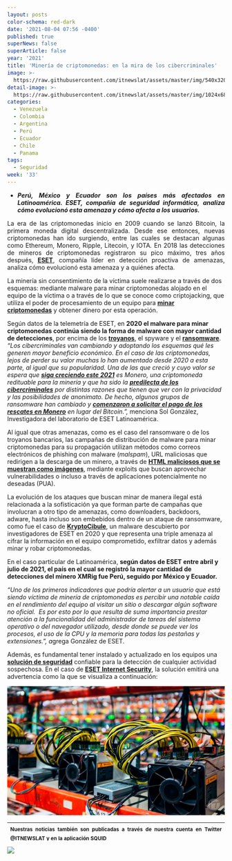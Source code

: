 ```yaml
---
layout: posts
color-schema: red-dark
date: '2021-08-04 07:56 -0400'
published: true
superNews: false
superArticle: false
year: '2021'
title: 'Minería de criptomonedas: en la mira de los cibercriminales'
image: >-
  https://raw.githubusercontent.com/itnewslat/assets/master/img/540x320/Mineria-p.jpg
detail-image: >-
  https://raw.githubusercontent.com/itnewslat/assets/master/img/1024x680/Mineria-g.jpg
categories:
  - Venezuela
  - Colombia
  - Argentina
  - Perú
  - Ecuador
  - Chile
  - Panama
tags:
  - Seguridad
week: '33'
---
```

<ul style="list-style-type: disc; text-align: justify;">
	<li><em><strong>Perú, México y Ecuador son los países más afectados en Latinoamérica. ESET, compañía de seguridad informática,</strong></em> <em><strong>analiza cómo evolucionó esta amenaza y cómo afecta a los usuarios.</strong></em></li>
</ul>
<p style="text-align: justify;">La era de las criptomonedas inicio en 2009 cuando se lanzó Bitcoin, la primera moneda digital descentralizada. Desde ese entonces, nuevas criptomonedas han ido surgiendo, entre las cuales se destacan algunas como Ethereum, Monero, Ripple, Litecoin, y IOTA<em>. </em>En 2018 las detecciones de mineros de criptomonedas registraron su pico máximo, tres años después, <a href="https://Frontechcolombia.us17.list-manage.com/track/click?u=4415c9694c185bf5744c10ade&amp;id=f4f86e3a59&amp;e=b6db5b5e91"><strong>ESET</strong></a>, compañía líder en detección proactiva de amenazas, analiza cómo evolucionó esta amenaza y a quiénes afecta.

La minería sin consentimiento de la víctima suele realizarse a través de dos esquemas: mediante malware para minar criptomonedas alojado en el equipo de la víctima o a través de lo que se conoce como criptojacking, que utiliza el poder de procesamiento de un equipo para <a href="https://Frontechcolombia.us17.list-manage.com/track/click?u=4415c9694c185bf5744c10ade&amp;id=2184a20f64&amp;e=b6db5b5e91"><strong>minar criptomonedas</strong></a> y obtener dinero por esta operación.

Según datos de la telemetría de ESET, en <strong>2020 el malware para minar criptomonedas continúa siendo la forma de malware con mayor cantidad de detecciones</strong>, por encima de los <a href="https://Frontechcolombia.us17.list-manage.com/track/click?u=4415c9694c185bf5744c10ade&amp;id=3d5ff10bff&amp;e=b6db5b5e91"><strong>troyanos</strong></a>, el spyware y el <a href="https://Frontechcolombia.us17.list-manage.com/track/click?u=4415c9694c185bf5744c10ade&amp;id=09b0734175&amp;e=b6db5b5e91"><strong>ransomware</strong></a>. <em>“Los cibercriminales van cambiando y adoptando los esquemas qué les generen mayor beneficio económico. En el caso de las criptomonedas, lejos de perder su valor muchas lo han aumentado desde 2020 a esta parte, al igual que su popularidad. Una de las que creció y cuyo valor se espera que </em><a href="https://Frontechcolombia.us17.list-manage.com/track/click?u=4415c9694c185bf5744c10ade&amp;id=154044a283&amp;e=b6db5b5e91"><em><strong>siga creciendo este 2021</strong></em></a><em> es Monero, una criptomoneda redituable para la minería y que ha sido la </em><a href="https://Frontechcolombia.us17.list-manage.com/track/click?u=4415c9694c185bf5744c10ade&amp;id=5bc82d7f17&amp;e=b6db5b5e91"><em><strong>predilecta de los cibercriminales</strong></em></a><em> por distintas razones que tienen que ver con la privacidad y las posibilidades de anonimato. De hecho, algunos grupos de ransomware han cambiado y </em><a href="https://Frontechcolombia.us17.list-manage.com/track/click?u=4415c9694c185bf5744c10ade&amp;id=417a4e49f7&amp;e=b6db5b5e91"><em><strong>comenzaron a solicitar el pago de los rescates en Monero</strong></em></a><em> en lugar del Bitcoin.”, </em>menciona Sol González, Investigadora del laboratorio de ESET Latinoamérica.

Al igual que otras amenazas, como es el caso del ransomware o de los troyanos bancarios, las campañas de distribución de malware para minar criptomonedas para su propagación utilizan métodos como correos electrónicos de phishing con malware (<em>malspam</em>), URL maliciosas que redirigen a la descarga de un minero, a través de <a href="https://Frontechcolombia.us17.list-manage.com/track/click?u=4415c9694c185bf5744c10ade&amp;id=001ca20f54&amp;e=b6db5b5e91"><strong>HTML maliciosos que se muestran como imágenes</strong></a>, mediante exploits que buscan aprovechar vulnerabilidades o incluso a través de aplicaciones potencialmente no deseadas (PUA).

La evolución de los ataques que buscan minar de manera ilegal está relacionada a la sofisticación ya que forman parte de campañas que involucran a otro tipo de amenazas, como downloaders, backdoors, adware, hasta incluso son embebidos dentro de un ataque de ransomware, como fue el caso de <a href="https://Frontechcolombia.us17.list-manage.com/track/click?u=4415c9694c185bf5744c10ade&amp;id=144afec271&amp;e=b6db5b5e91"><strong>KryptoCibule</strong></a>, un malware descubierto por investigadores de ESET en 2020 y que representa una triple amenaza al cifrar la información en el equipo comprometido, exfiltrar datos y además minar y robar criptomonedas.

En el caso particular de Latinoamérica, <strong>según datos de ESET entre abril y julio de 2021, el país en el cual se registró la mayor cantidad de detecciones del minero XMRig fue Perú, seguido por México y Ecuador.</strong>

<em>“Uno de los primeros indicadores que podría alertar a un usuario que está siendo víctima de minería de criptomonedas es percibir una notable caída en el rendimiento del equipo al visitar un sitio o descargar algún software no oficial.  Es por esto por lo que resulta de suma importancia prestar atención a la funcionalidad del administrador de tareas del sistema operativo o del navegador utilizado, desde donde se puede ver los procesos, el uso de la CPU y la memoria para todas las pestañas y extensiones.”, a</em>grega González de ESET.

Además, es fundamental tener instalado y actualizado en los equipos una <a href="https://Frontechcolombia.us17.list-manage.com/track/click?u=4415c9694c185bf5744c10ade&amp;id=ab183e6ec1&amp;e=b6db5b5e91"><strong>solución de seguridad</strong></a> confiable para la detección de cualquier actividad sospechosa. En el caso de <a href="https://Frontechcolombia.us17.list-manage.com/track/click?u=4415c9694c185bf5744c10ade&amp;id=abcd3e73f5&amp;e=b6db5b5e91"><strong>ESET Internet Security</strong></a>, la solución emitirá una advertencia como la que se visualiza a continuación:</p>

![](https://raw.githubusercontent.com/itnewslat/assets/master/img/540x320/Mineria-p.jpg)


<table style="height: 42px;" width="569">
<tbody>
<tr>
<td style="text-align: justify;"><sub><strong>Nuestras noticias también son publicadas a través de nuestra cuenta en Twitter <a href="https://twitter.com/itnewslat?lang=es">@ITNEWSLAT</a> y en la aplicación <a href="https://squidapp.co/en/">SQUID</a></strong></sub></td>
</tr>
</tbody>
</table>

<img src="https://tracker.metricool.com/c3po.jpg?hash=56f88a41e39ab42c063cc51676587a04"/>